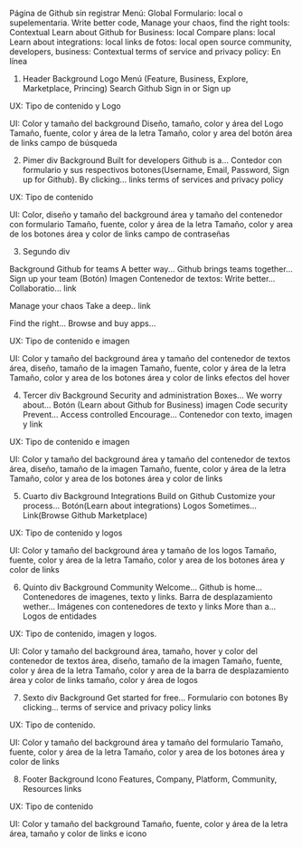 Página de Github sin registrar
Menú: Global
Formulario: local o supelementaria.
Write better code, Manage your chaos, find the right tools: Contextual
Learn about Github for Business: local
Compare plans: local
Learn about integrations: local
links de fotos: local
open source community, developers, business: Contextual
terms of service and privacy policy: En línea




1. Header
Background
Logo
Menú (Feature, Business, Explore, Marketplace, Princing)
Search Github
Sign in or Sign up

UX: Tipo de contenido y Logo

UI:
Color y tamaño del background
Diseño, tamaño, color y área del Logo
Tamaño, fuente, color y área de la letra
Tamaño, color y area del botón
área de links
campo de búsqueda

2. Pimer div
Background
Built for developers
Github is a...
Contedor con formulario y sus respectivos botones(Username, Email, Password, Sign up for Github).
By clicking...
links terms of services and privacy policy

UX: Tipo de contenido

UI:
Color, diseño y tamaño del background
área y tamaño del contenedor con formulario
Tamaño, fuente, color y área de la letra
Tamaño, color y area de los botones
área y color de links
campo de contraseñas

3. Segundo div

Background
Github for teams
A better way...
Github brings teams together...
Sign up your team (Botón)
Imagen
Contenedor de textos:
Write better...
Collaboratio...
link

Manage your chaos
Take a deep..
link

Find the right...
Browse and buy apps...

UX: Tipo de contenido e imagen

UI:
Color y tamaño del background
área y tamaño del contenedor de textos
área, diseño, tamaño de la imagen
Tamaño, fuente, color y área de la letra
Tamaño, color y area de los botones
área y color de links
efectos del hover

4. Tercer div
Background
Security and administration
Boxes...
We worry about...
Botón (Learn about Github for Business)
imagen
Code security
Prevent...
Access controlled
Encourage...
Contenedor con texto, imagen y link

UX: Tipo de contenido e imagen

UI:
Color y tamaño del background
área y tamaño del contenedor de textos
área, diseño, tamaño de la imagen
Tamaño, fuente, color y área de la letra
Tamaño, color y area de los botones
área y color de links

5. Cuarto div
Background
Integrations
Build on Github
Customize your process...
Botón(Learn about integrations)
Logos
Sometimes...
Link(Browse Github Marketplace)

UX: Tipo de contenido y logos

UI:
Color y tamaño del background
área y tamaño de los logos
Tamaño, fuente, color y área de la letra
Tamaño, color y area de los botones
área y color de links

6. Quinto div
Background
Community
Welcome...
Github is home...
Contenedores de imagenes, texto y links.
Barra de desplazamiento
wether...
Imágenes con contenedores de texto y links
More than a...
Logos de entidades

UX: Tipo de contenido, imagen y logos.

UI:
Color y tamaño del background
área, tamaño, hover y color del contenedor de textos
área, diseño, tamaño de la imagen
Tamaño, fuente, color y área de la letra
Tamaño, color y area de la barra de desplazamiento
área y color de links
tamaño, color y área de logos

7. Sexto div
Background
Get started for free...
Formulario con botones
By clicking...
terms of service and privacy policy links


UX: Tipo de contenido.

UI:
Color y tamaño del background
área y tamaño del formulario
Tamaño, fuente, color y área de la letra
Tamaño, color y area de los botones
área y color de links

8. Footer
Background
Icono
Features, Company, Platform, Community, Resources
links

UX: Tipo de contenido

UI:
Color y tamaño del background
Tamaño, fuente, color y área de la letra
área, tamaño y color de links e icono
